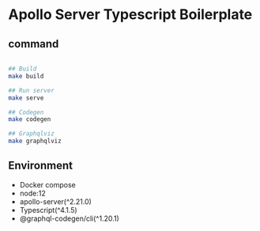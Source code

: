 # Apollo Server Typescript Boilerplate

## command

```bash

## Build
make build

## Run server
make serve

## Codegen
make codegen

## Graphqlviz
make graphqlviz

```

## Environment
- Docker compose
- node:12
- apollo-server(^2.21.0)
- Typescript(^4.1.5)
- @graphql-codegen/cli(^1.20.1)
